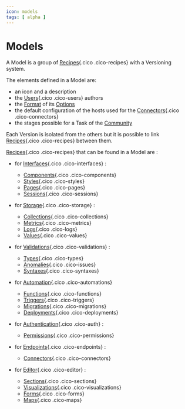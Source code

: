 ```yaml
---
icon: models
tags: [ alpha ]
---
```

# Models

A Model is a group of [Recipes](/concepts/catalog/recipes/){.cico .cico-recipes} with a Versioning system.

The elements defined in a Model are:

- an icon and a description
- the [Users](/concepts/owners/users/){.cico .cico-users} authors
- the [Format](/concepts/recipes/formats/) of its [Options](/concepts/recipes/options/)
- the default configuration of the hosts used for the [Connectors](/concepts/endpoints/connectors/){.cico .cico-connectors}
- the stages possible for a Task of the [Community](/cloud/#community)

Each Version is isolated from the others but it is possible to link [Recipes](/concepts/catalog/recipes/){.cico .cico-recipes} between them.

[Recipes](/concepts/catalog/recipes/){.cico .cico-recipes} that can be found in a Model are :

- for [Interfaces](/concepts/interfaces/){.cico .cico-interfaces} :
    - [Components](/concepts/interfaces/components/){.cico .cico-components}
    - [Styles](/concepts/interfaces/styles/){.cico .cico-styles}
    - [Pages](/concepts/interfaces/pages/){.cico .cico-pages}
    - [Sessions](/concepts/interfaces/sessions/){.cico .cico-sessions}

- for [Storage](/concepts/storage/){.cico .cico-storage} :
    - [Collections](/concepts/storage/collections/){.cico .cico-collections}
    - [Metrics](/concepts/storage/metrics/){.cico .cico-metrics}
    - [Logs](/concepts/storage/logs/){.cico .cico-logs}
    - [Values](/concepts/storage/values/){.cico .cico-values}

- for [Validations](/concepts/validations/){.cico .cico-validations} :
    - [Types](/concepts/validations/types/){.cico .cico-types}
    - [Anomalies](/concepts/validations/issues/){.cico .cico-issues}
    - [Syntaxes](/concepts/validations/syntaxes/){.cico .cico-syntaxes}

- for [Automation](/concepts/automations/){.cico .cico-automations}
    - [Functions](/concepts/automations/functions/){.cico .cico-functions}
    - [Triggers](/concepts/automations/triggers/){.cico .cico-triggers}
    - [Migrations](/concepts/automations/migrations/){.cico .cico-migrations}
    - [Deployments](/concepts/automations/deployments/){.cico .cico-deployments}

- for [Authentication](/concepts/auth/){.cico .cico-auth} :
    - [Permissions](/concepts/auth/permissions/){.cico .cico-permissions}

- for [Endpoints](/concepts/endpoints/){.cico .cico-endpoints} :
    - [Connectors](/concepts/endpoints/connectors/){.cico .cico-connectors}

- for [Editor](/concepts/editor/){.cico .cico-editor} :
    - [Sections](/concepts/editor/sections/){.cico .cico-sections}
    - [Visualizations](/concepts/editor/visualizations/){.cico .cico-visualizations}
    - [Forms](/concepts/editor/forms/){.cico .cico-forms}
    - [Maps](/concepts/editor/maps/){.cico .cico-maps}
